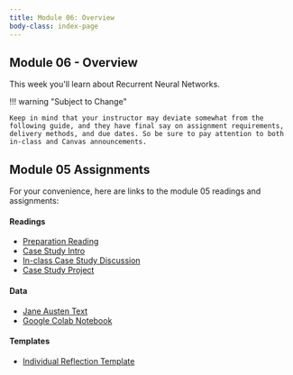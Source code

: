 ```yaml
---
title: Module 06: Overview
body-class: index-page
---
```


## Module 06 - Overview

This week you'll learn about Recurrent Neural Networks.

!!! warning "Subject to Change"
	
	Keep in mind that your instructor may deviate somewhat from the following guide, and they have final say on assignment requirements, delivery methods, and due dates. So be sure to pay attention to both in-class and Canvas announcements.

## Module 05 Assignments

For your convenience, here are links to the module 05 readings and assignments:

#### Readings

* [Preparation Reading](./reading.html)
* [Case Study Intro](./intro.html)
* [In-class Case Study Discussion](./discussion.html)
* [Case Study Project](./project.html)

#### Data
* [Jane Austen Text](https://raw.githubusercontent.com/byui-cse/cse450-course/master/data/austen/austen.txt)
* [Google Colab Notebook](https://colab.research.google.com/github/byui-cse/cse450-course/blob/master/notebooks/starter_publishing.ipynb)

#### Templates

* [Individual Reflection Template]({{URLROOT}}/course/reflection.docx)
